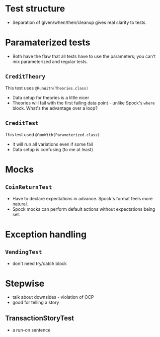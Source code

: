 # Test structure

- Separation of given/when/then/cleanup gives real clarity to tests.

# Paramaterized tests

- Both have the flaw that all tests have to use the parameters; you can't mix parameterized and regular tests.

## `CreditTheory`

This test uses `@RunWith(Theories.class)`

- Data setup for theories is a little nicer
- Theories will fail with the first failing data point - unlike Spock's `where` block. What's the advantage over a loop?

## `CreditTest`

This test used `@RunWith(Parameterized.class)`

- It will run all variations even if some fail
- Data setup is confusing (to me at least)

# Mocks

## `CoinReturnTest`

- Have to declare expectations in advance. Spock's format feels more natural.
- Spock mocks can perform default actions without expectations being set.

# Exception handling

## `VendingTest`

- don't need try/catch block

# Stepwise

- talk about downsides - violation of OCP
- good for telling a story

## TransactionStoryTest

- a run-on sentence